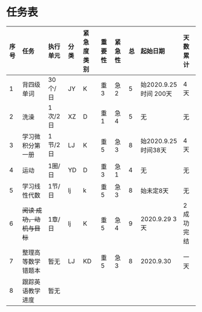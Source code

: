 # 任务表
| 序号 | 任务                         | 执行单元 | 分类 | 紧急度类别 | 重要性 | 紧急性 | 总   | 起始日期               | 天数累计  |
| :--- | :--------------------------- | :------- | :--- | :--------- | :----- | :----- | :--- | :--------------------- | :-------- |
| 1    | 背四级单词                   | 30个/日  | JY   | K          | 重3    | 急2    | 5    | 始2020.9.25 时间 200天 | 4 天      |
| 2    | 洗澡                         | 1次/2日  | XZ   | D          | 重1    | 急4    | 5    | 无                     | 无        |
| 3    | 学习微积分第一册             | 1节/2日  | LJ   | K          | 重5    | 急3    | 8    | 始2020.9.25 时间38天   | 4天       |
| 4    | 运动                         | 1圈/日   | YD   | D          | 重3    | 急1    | 4    | 无                     | 无        |
| 5    | 学习线性代数                 | 1节/日   | lj   | k          | 重5    | 急3    | 8    | 始未定8天              | 无        |
| 6    | <s>阅读 成功，动机与目标</s> | 1章/日   | lj   | K          | 重5    | 急4    | 9    | 2020.9.29 3天          | 2成功完结 |
| 7    | 整理高等数学错题本           | 暂无     | LJ   | KD         | 重5    | 急3    | 8    | 2020.9.30              | 一天      |
| 8    | 跟踪英语教学进度             | 暂无     |
